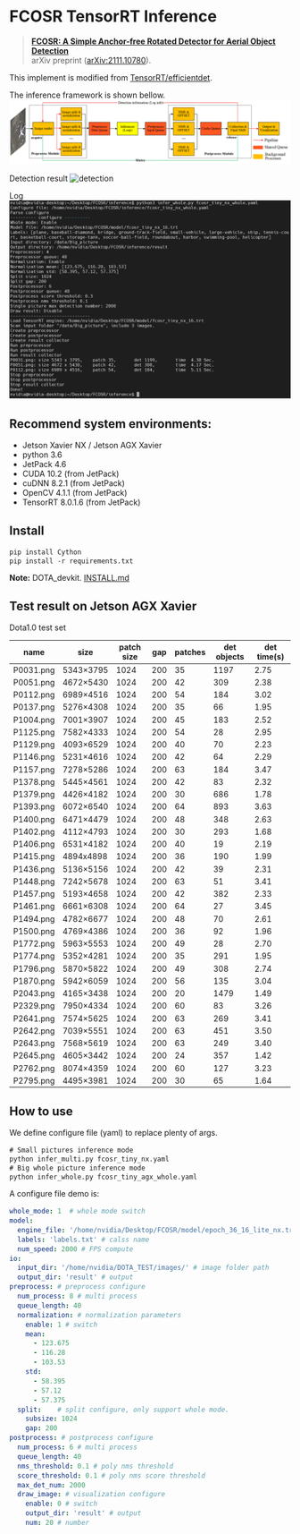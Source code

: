 # FCOSR TensorRT Inference

> **[FCOSR: A Simple Anchor-free Rotated Detector for Aerial Object Detection](#)**<br>
> arXiv preprint ([arXiv:2111.10780](https://arxiv.org/abs/2111.10780)).


This implement is modified from [TensorRT/efficientdet](https://github.com/NVIDIA/TensorRT/tree/main/samples/python/efficientdet). 

The inference framework is shown bellow.
![framework](source/inference.png)

Detection result
![detection](result/P2043_det.jpg)

Log
![framework](source/console.png)

## Recommend system environments:
 - Jetson Xavier NX / Jetson AGX Xavier
 - python 3.6
 - JetPack 4.6
 - CUDA 10.2 (from JetPack)
 - cuDNN 8.2.1 (from JetPack)
 - OpenCV 4.1.1 (from JetPack)
 - TensorRT 8.0.1.6 (from JetPack)

## Install

```shell
pip install Cython
pip install -r requirements.txt
```

**Note:** DOTA_devkit. [INSTALL.md](https://github.com/lzh420202/FCOSR/blob/master/install.md#install-fcosr)

## Test result on Jetson AGX Xavier

Dota1.0 test set

|name|size|patch size|gap|patches|det objects|det time(s)|
|-|-|-|-|-|-|-|
|P0031.png|5343×3795|1024|200|35|1197|2.75|
|P0051.png|4672×5430|1024|200|42|309|2.38|
|P0112.png|6989×4516|1024|200|54|184|3.02|
|P0137.png|5276×4308|1024|200|35|66|1.95|
|P1004.png|7001×3907|1024|200|45|183|2.52|
|P1125.png|7582×4333|1024|200|54|28|2.95|
|P1129.png|4093×6529|1024|200|40|70|2.23|
|P1146.png|5231×4616|1024|200|42|64|2.29|
|P1157.png|7278×5286|1024|200|63|184|3.47|
|P1378.png|5445×4561|1024|200|42|83|2.32|
|P1379.png|4426×4182|1024|200|30|686|1.78|
|P1393.png|6072×6540|1024|200|64|893|3.63|
|P1400.png|6471×4479|1024|200|48|348|2.63|
|P1402.png|4112×4793|1024|200|30|293|1.68|
|P1406.png|6531×4182|1024|200|40|19|2.19|
|P1415.png|4894x4898|1024|200|36|190|1.99|
|P1436.png|5136×5156|1024|200|42|39|2.31|
|P1448.png|7242×5678|1024|200|63|51|3.41|
|P1457.png|5193×4658|1024|200|42|382|2.33|
|P1461.png|6661×6308|1024|200|64|27|3.45|
|P1494.png|4782×6677|1024|200|48|70|2.61|
|P1500.png|4769×4386|1024|200|36|92|1.96|
|P1772.png|5963×5553|1024|200|49|28|2.70|
|P1774.png|5352×4281|1024|200|35|291|1.95|
|P1796.png|5870×5822|1024|200|49|308|2.74|
|P1870.png|5942×6059|1024|200|56|135|3.04|
|P2043.png|4165×3438|1024|200|20|1479|1.49|
|P2329.png|7950×4334|1024|200|60|83|3.26|
|P2641.png|7574×5625|1024|200|63|269|3.41|
|P2642.png|7039×5551|1024|200|63|451|3.50|
|P2643.png|7568×5619|1024|200|63|249|3.40|
|P2645.png|4605×3442|1024|200|24|357|1.42|
|P2762.png|8074×4359|1024|200|60|127|3.23|
|P2795.png|4495×3981|1024|200|30|65|1.64|

## How to use

We define configure file (yaml) to replace plenty of args.
```shell
# Small pictures inference mode
python infer_multi.py fcosr_tiny_nx.yaml
# Big whole picture inference mode
python infer_whole.py fcosr_tiny_agx_whole.yaml
```

A configure file demo is:
```yaml
whole_mode: 1  # whole mode switch
model:
  engine_file: '/home/nvidia/Desktop/FCOSR/model/epoch_36_16_lite_nx.trt' # TensorRT engine file path
  labels: 'labels.txt' # calss name
  num_speed: 2000 # FPS compute
io:
  input_dir: '/home/nvidia/DOTA_TEST/images/' # image folder path
  output_dir: 'result' # output
preprocess: # preprocess configure
  num_process: 8 # multi process
  queue_length: 40
  normalization: # normalization parameters
    enable: 1 # switch
    mean:
      - 123.675
      - 116.28
      - 103.53
    std:
      - 58.395
      - 57.12
      - 57.375
  split:    # split configure, only support whole mode.
    subsize: 1024
    gap: 200
postprocess: # postprocess configure
  num_process: 6 # multi process
  queue_length: 40
  nms_threshold: 0.1 # poly nms threshold 
  score_threshold: 0.1 # poly nms score threshold
  max_det_num: 2000
  draw_image: # visualization configure
    enable: 0 # switch
    output_dir: 'result' # output
    num: 20 # number
```
